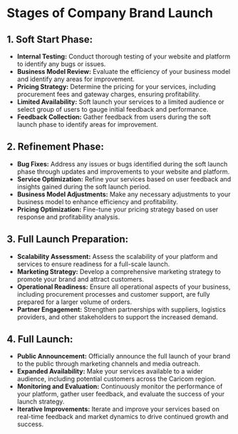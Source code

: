 # Stages of Company Brand Launch

## 1. Soft Start Phase:
   - **Internal Testing:** Conduct thorough testing of your website and platform to identify any bugs or issues.
   - **Business Model Review:** Evaluate the efficiency of your business model and identify any areas for improvement.
   - **Pricing Strategy:** Determine the pricing for your services, including procurement fees and gateway charges, ensuring profitability.
   - **Limited Availability:** Soft launch your services to a limited audience or select group of users to gauge initial feedback and performance.
   - **Feedback Collection:** Gather feedback from users during the soft launch phase to identify areas for improvement.

## 2. Refinement Phase:
   - **Bug Fixes:** Address any issues or bugs identified during the soft launch phase through updates and improvements to your website and platform.
   - **Service Optimization:** Refine your services based on user feedback and insights gained during the soft launch period.
   - **Business Model Adjustments:** Make any necessary adjustments to your business model to enhance efficiency and profitability.
   - **Pricing Optimization:** Fine-tune your pricing strategy based on user response and profitability analysis.

## 3. Full Launch Preparation:
   - **Scalability Assessment:** Assess the scalability of your platform and services to ensure readiness for a full-scale launch.
   - **Marketing Strategy:** Develop a comprehensive marketing strategy to promote your brand and attract customers.
   - **Operational Readiness:** Ensure all operational aspects of your business, including procurement processes and customer support, are fully prepared for a larger volume of orders.
   - **Partner Engagement:** Strengthen partnerships with suppliers, logistics providers, and other stakeholders to support the increased demand.

## 4. Full Launch:
   - **Public Announcement:** Officially announce the full launch of your brand to the public through marketing channels and media outreach.
   - **Expanded Availability:** Make your services available to a wider audience, including potential customers across the Caricom region.
   - **Monitoring and Evaluation:** Continuously monitor the performance of your platform, gather user feedback, and evaluate the success of your launch strategy.
   - **Iterative Improvements:** Iterate and improve your services based on real-time feedback and market dynamics to drive continued growth and success.
